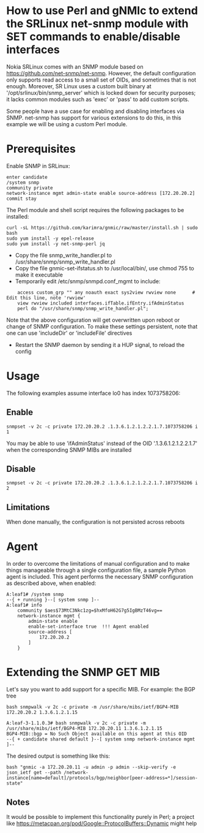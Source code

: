 # How to use Perl and gNMIc to extend the SRLinux net-snmp module with SET commands to enable/disable interfaces

Nokia SRLinux comes with an SNMP module based on https://github.com/net-snmp/net-snmp. However, the default configuration only supports read access to a small set of OIDs, and sometimes that is not enough. Moreover, SR Linux uses a custom built binary at '/opt/srlinux/bin/snmp_server' which is locked down for security purposes; it lacks common modules such as 'exec' or 'pass' to add custom scripts.

Some people have a use case for enabling and disabling interfaces via SNMP. net-snmp has support for various extensions to do this, in this example we will be using a custom Perl module.

# Prerequisites
Enable SNMP in SRLinux:
````
enter candidate
/system snmp
community private
network-instance mgmt admin-state enable source-address [172.20.20.2]
commit stay
````

The Perl module and shell script requires the following packages to be installed:
````
curl -sL https://github.com/karimra/gnmic/raw/master/install.sh | sudo bash
sudo yum install -y epel-release
sudo yum install -y net-snmp-perl jq
````

* Copy the file snmp_write_handler.pl to /usr/share/snmp/snmp_write_handler.pl
* Copy the file gnmic-set-ifstatus.sh to /usr/local/bin/, use chmod 755 to make it executable
* Temporarily edit /etc/snmp/snmpd.conf_mgmt to include:
````
    access custom_grp "" any noauth exact sys2view rwview none      # Edit this line, note 'rwview'
    view rwview included interfaces.ifTable.ifEntry.ifAdminStatus
    perl do "/usr/share/snmp/snmp_write_handler.pl";
````
  Note that the above configuration will get overwritten upon reboot or change of SNMP configuration.
  To make these settings persistent, note that one can use 'includeDir' or 'includeFile' directives

* Restart the SNMP daemon by sending it a HUP signal, to reload the config

# Usage
The following examples assume interface lo0 has index 1073758206:

## Enable
```
snmpset -v 2c -c private 172.20.20.2 .1.3.6.1.2.1.2.2.1.7.1073758206 i 1
```
You may be able to use 'ifAdminStatus' instead of the OID '.1.3.6.1.2.1.2.2.1.7' when the corresponding SNMP MIBs are installed

## Disable
```
snmpset -v 2c -c private 172.20.20.2 .1.3.6.1.2.1.2.2.1.7.1073758206 i 2
````

## Limitations
When done manually, the configuration is not persisted across reboots

# Agent
In order to overcome the limitations of manual configuration and to make things manageable through a single configuration file, a sample Python agent is included.
This agent performs the necessary SNMP configuration as described above, when enabled:
```
A:leaf1# /system snmp                                                                                                                                                                                              
--{ + running }--[ system snmp ]--                                                                                                                                                                                 
A:leaf1# info                                                                                                                                                                                                      
    community $aes$73MtC3Nkc1zg=$hxMfoH62G7g5IgBMzT46vg==
    network-instance mgmt {
        admin-state enable
        enable-set-interface true  !!! Agent enabled
        source-address [
            172.20.20.2
        ]
    }
```

# Extending the SNMP GET MIB
Let's say you want to add support for a specific MIB. For example: the BGP tree
```
bash snmpwalk -v 2c -c private -m /usr/share/mibs/ietf/BGP4-MIB 172.20.20.2 1.3.6.1.2.1.15
```
```
A:leaf-3-1.1.0.3# bash snmpwalk -v 2c -c private -m /usr/share/mibs/ietf/BGP4-MIB 172.20.20.11 1.3.6.1.2.1.15                                                                   
BGP4-MIB::bgp = No Such Object available on this agent at this OID
--{ + candidate shared default }--[ system snmp network-instance mgmt ]-- 
```

The desired output is something like this:
```
bash "gnmic -a 172.20.20.11 -u admin -p admin --skip-verify -e json_ietf get --path /network-instance[name=default]/protocols/bgp/neighbor[peer-address=*]/session-state"
```



## Notes
It would be possible to implement this functionality purely in Perl; a project like https://metacpan.org/pod/Google::ProtocolBuffers::Dynamic might help
